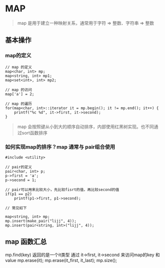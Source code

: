 # MAP

> map 是用于建立一种映射关系，通常用于字符 => 整数、字符串 => 整数

## 基本操作

### map的定义

```
// map 的定义
map<char, int> mp;
map<string, int> mp1;
map<set<int>, int> mp2;

// map 的访问
map['a'] = 2;

// map 的遍历
for(map<char, int>::iterator it = mp.begin(); it != mp.end(); it++) {
    printf("%c %d", it->first, it->second);
}
```
> map 会按照键从小到大的顺序自动排序，内部使用红黑树实现。也不同通过sort函数排序

### 如何实现map的排序？map 通常与 pair组合使用

```
#include <utility>

// pair的定义
pair<char, int> p;
p->first = 'a';
p->second = 1;

// pair可以用来比较大小，先比较fisrt的值，再比较second的值
if(p1 == p2) 
    printf(p1->first, p1->second);

// 常见如下

map<string, int> mp;
mp.insert(make_pair("lijj", 4));
mp.insert(pair<string, int>("lijj", 4));

```

## map 函数汇总

mp.find(key) 返回的是一个it类型
通过 it->first, it->second 来访问map的key 和 value
mp.erase(it);
mp.erase(it_first, it_last);
mp.size();